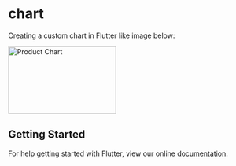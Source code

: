 # chart

Creating a custom chart in Flutter like image below:

<img src="https://github.com/programadorthi/flutter_custom_chart/blob/master/image.png" alt="Product Chart" width="219" height="137" />

## Getting Started

For help getting started with Flutter, view our online
[documentation](https://flutter.io/).
